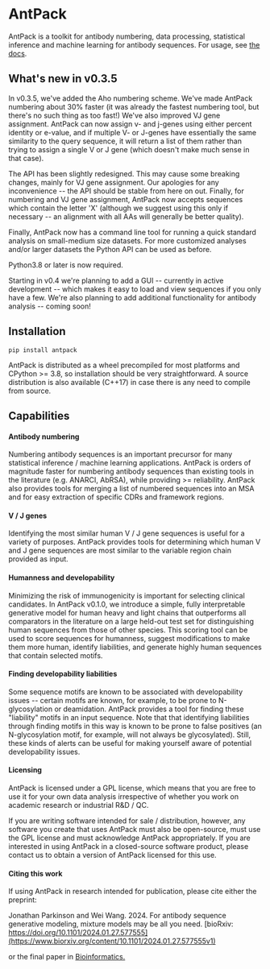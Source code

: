 # AntPack

AntPack is a toolkit for antibody numbering, data processing, statistical inference and
machine learning for antibody sequences. For usage,
see [the docs](https://antpack.readthedocs.io/en/latest/index.html).


## What's new in v0.3.5

In v0.3.5, we've added the Aho numbering scheme. We've made AntPack numbering
about 30% faster (it was already the fastest numbering tool, but there's no
such thing as too fast!) We've also improved VJ 
gene assignment. AntPack can now assign v- and j-genes using either percent
identity or e-value, and if multiple V- or J-genes have essentially the
same similarity to the query sequence, it will return a list of them
rather than trying to assign a single V or J gene (which doesn't make much
sense in that case).

The API has been slightly redesigned. This may cause some breaking changes,
mainly for VJ gene assignment. Our apologies for any inconvenience -- the
API should be stable from here on out. Finally, for numbering and VJ gene
assignment, AntPack now accepts sequences which contain the letter 'X'
(although we suggest using this only if necessary -- an alignment with
all AAs will generally be better quality).

Finally, AntPack now has a command line tool for running a quick standard
analysis on small-medium size datasets. For more customized analyses and/or
larger datasets the Python API can be used as before.

Python3.8 or later is now required.

Starting in v0.4 we're planning to add a GUI -- currently in active
development -- which makes it easy to load and view sequences if you only
have a few. We're also planning to add additional functionality for antibody
analysis -- coming soon!


## Installation

```
pip install antpack
```

AntPack is distributed as a wheel precompiled for most platforms and CPython >= 3.8,
so installation should be very straightforward. A source distribution is also available
(C++17) in case there is any need to compile from source.

## Capabilities


#### Antibody numbering

Numbering antibody sequences is an important precursor for many statistical inference /
machine learning applications. AntPack is orders of magnitude faster for numbering
antibody sequences than existing tools in the literature (e.g. ANARCI, AbRSA),
while providing >= reliability. AntPack also provides tools for merging a list
of numbered sequences into an MSA and for easy extraction of specific CDRs and
framework regions.


#### V / J genes

Identifying the most similar human V / J gene sequences is useful for a variety of
purposes. AntPack provides tools for determining which human V and J gene sequences
are most similar to the variable region chain provided as input.


#### Humanness and developability

Minimizing the risk of immunogenicity is important for selecting clinical
candidates. In AntPack v0.1.0, we introduce a simple, fully interpretable
generative model for human heavy and light chains that outperforms all
comparators in the literature on a large held-out test set for distinguishing
human sequences from those of other species. This scoring tool can be used
to score sequences for humanness, suggest modifications to make them more
human, identify liabilities, and generate highly human sequences that contain
selected motifs.


#### Finding developability liabilities

Some sequence motifs are known to be associated with developability issues -- certain
motifs are known, for example, to be prone to N-glycosylation or deamidation. AntPack
provides a tool for finding these "liability" motifs in an input sequence. Note that
that identifying liabilities through finding motifs in this way is known to be prone
to false positives (an N-glycosylation motif, for example, will not always be glycosylated).
Still, these kinds of alerts can be useful for making yourself aware of potential
developability issues.


#### Licensing

AntPack is licensed under a GPL license, which means that you are free to
use it for your own data analysis irrespective of whether you work on
academic research or industrial R&D / QC.

If you are writing software intended for sale / distribution, however,
any software you create that uses AntPack must also be open-source, must
use the GPL license and must acknowledge AntPack appropriately. If you
are interested in using AntPack in a closed-source software product,
please contact us to obtain a version of AntPack licensed for this use.


#### Citing this work

If using AntPack in research intended for publication, please cite
either the preprint:

Jonathan Parkinson and Wei Wang. 2024. For antibody sequence generative modeling,
mixture models may be all you need.
[bioRxiv: https://doi.org/10.1101/2024.01.27.577555](https://www.biorxiv.org/content/10.1101/2024.01.27.577555v1)

or the final paper in [Bioinformatics.](https://academic.oup.com/bioinformatics/article/40/5/btae278/7656770)
